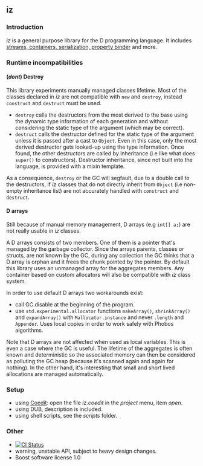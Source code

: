 ## iz

### Introduction

_iz_ is a general purpose library for the D programming language.
It includes [streams, containers, serialization, property binder](http://bbasile.github.io/iz/) and more.

### Runtime incompatibilities

#### (_dont_) Destroy

This library experiments manually managed classes lifetime.
Most of the classes declared in _iz_ are not compatible with `new` and `destroy`, instead `construct` and `destruct` must be used.

- `destroy` calls the destructors from the most derived to the base using the dynamic type information of each generation and without considering the static type of the argument (which may be correct).
- `destruct` calls the destructor defined for the static type of the argument unless it is passed after a cast to `Object`. Even in this case, only the most derived destructor gets looked-up using the type information. Once found, the other destructors are called by inheritance (i.e like what does `super()` to constructors). Destructor inheritance, since not built into the language, is provided with a mixin template.

As a consequence, `destroy` or the GC will segfault, due to a double call to the destructors, if _iz_ classes that do not directly inherit from `Object` (i.e non-empty inheritance list) are not accurately handled with `construct` and `destruct`.

#### D arrays

Still because of manual memory management, D arrays (e.g `int[] a;`) are not really usable in _iz_ classes.

A D arrays consists of two members. One of them is a pointer that's managed by the garbage collector.
Since the arrays parents, classes or structs, are not known by the GC, during any collection the GC thinks that a D array is orphan and it frees the chunk pointed by the pointer.
By default this library uses an unmanaged array for the aggregates members.
Any container based on custom allocators will also be compatible with _iz_ class system.

In order to use default D arrays two workarounds exist:
- call GC.disable at the beginning of the program.
- use `std.experimental.allocator` functions `makeArray()`, `shrinkArray()` and `expandArray()` with `Mallocator.instance` and never `.length` and `Appender`. Uses local copies in order to work safely with Phobos algorithms.

Note that D arrays are not affected when used as local variables. This is even a case where the GC is useful. 
The lifetime of the aggregates is often known and deterministic so the associated memory can then be considered as polluting the GC heap (because it's scanned again and again for nothing).
In the other hand, it's interesting that small and short lived allocations are managed automatically.

### Setup

- using [Coedit](https://github.com/BBasile/Coedit): open the file _iz.coedit_ in the _project_ menu, item _open_.
- using DUB, description is included.
- using shell scripts, see the _scripts_ folder.

### Other

- [![CI Status](https://travis-ci.org/BBasile/iz.svg)](https://travis-ci.org/BBasile/iz)
- warning, unstable API, subject to heavy design changes.
- Boost software license 1.0
